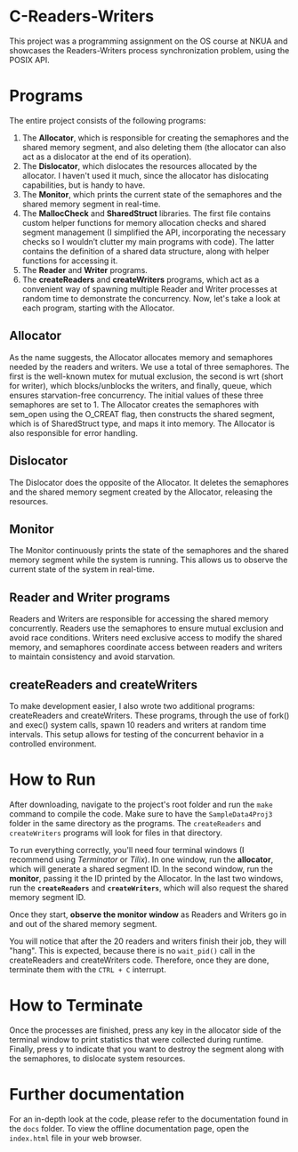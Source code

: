 # C-Readers-Writers
This project was a programming assignment on the OS course at NKUA and showcases the Readers-Writers process synchronization problem, using the POSIX API.

# Programs  
The entire project consists of the following programs:
1.	The **Allocator**, which is responsible for creating the semaphores and the shared memory segment, and also deleting them (the allocator can also act as a dislocator at the end of its operation).
3. The **Dislocator**, which dislocates the resources allocated by the allocator. I haven't used it  much, since the allocator has dislocating capabilities, but is handy to have.
2.	The **Monitor**, which prints the current state of the semaphores and the shared memory segment in real-time.
3.	The **MallocCheck** and **SharedStruct** libraries. The first file contains custom helper functions for memory allocation checks and shared segment management (I simplified the API, incorporating the necessary checks so I wouldn’t clutter my main programs with code). The latter contains the definition of a shared data structure, along with helper functions for accessing it.
4.	The **Reader** and **Writer** programs.
5.	The **createReaders** and **createWriters** programs, which act as a convenient way of spawning multiple Reader and Writer processes at random time to demonstrate the concurrency.
Now, let's take a look at each program, starting with the Allocator.
## Allocator
As the name suggests, the Allocator allocates memory and semaphores needed by the readers and writers. We use a total of three semaphores. The first is the well-known mutex for mutual exclusion, the second is wrt (short for writer), which blocks/unblocks the writers, and finally, queue, which ensures starvation-free concurrency. The initial values of these three semaphores are set to 1.
The Allocator creates the semaphores with sem_open using the O_CREAT flag, then constructs the shared segment, which is of SharedStruct type, and maps it into memory. The Allocator is also responsible for error handling.

## Dislocator
The Dislocator does the opposite of the Allocator. It deletes the semaphores and the shared memory segment created by the Allocator, releasing the resources.

## Monitor
The Monitor continuously prints the state of the semaphores and the shared memory segment while the system is running. This allows us to observe the current state of the system in real-time.

## Reader and Writer programs
Readers and Writers are responsible for accessing the shared memory concurrently. Readers use the semaphores to ensure mutual exclusion and avoid race conditions. Writers need exclusive access to modify the shared memory, and semaphores coordinate access between readers and writers to maintain consistency and avoid starvation.

## createReaders and createWriters
To make development easier, I also wrote two additional programs: createReaders and createWriters. These programs, through the use of fork() and exec() system calls, spawn 10 readers and writers at random time intervals. This setup allows for testing of the concurrent behavior in a controlled environment.

# How to Run
After downloading, navigate to the project's root folder and run the `make` command to compile the code. Make sure to have the `SampleData4Proj3` folder in the same directory as the programs. The `createReaders` and `createWriters` programs will look for files in that directory.

To run everything correctly, you'll need four terminal windows (I recommend using *Terminator* or *Tilix*). 
In one window, run the **allocator**, which will generate a shared segment ID. 
In the second window, run the **monitor**, passing it the ID printed by the Allocator. 
In the last two windows, run the **`createReaders`** and **`createWriters`**, which will also request the shared memory segment ID. 

Once they start, **observe the monitor window** as Readers and Writers go in and out of the shared memory segment.

You will notice that after the 20 readers and writers finish their job, they will "hang". This is expected, because there is no `wait_pid()` call in the createReaders and createWriters code. Therefore, once they are done, terminate them with the `CTRL + C` interrupt. 

# How to Terminate 
Once the processes are finished, press any key in the allocator side of the terminal window to print statistics that were collected during runtime. Finally, press y to indicate that you want to destroy the segment along with the semaphores, to dislocate system resources.

# Further documentation
For an in-depth look at the code, please refer to the documentation found in the `docs` folder. To view the offline documentation page, open the `index.html` file in your web browser.
